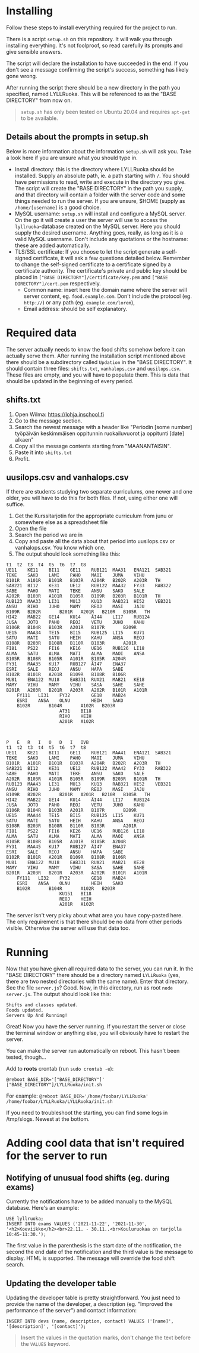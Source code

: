 # Installing

Follow these steps to install everything required for the project to run.

There is a script `setup.sh` on this repository. It will walk you through installing everything. It's not foolproof, so read carefully its prompts and give sensible answers.

The script will declare the installation to have succeeded in the end. If you don't see a message confirming the script's success, something has likely gone wrong.

After running the script there should be a new directory in the path you specified, named LYLLRuoka. This will be referenced to as the "BASE DIRECTORY" from now on.

> `setup.sh` has only been tested on Ubuntu 20.04 and requires `apt-get` to be available.

## Details about the prompts in setup.sh

Below is more information about the information `setup.sh` will ask you. Take a look here if you are unsure what you should type in.

* Install directory: this is the directory where LYLLRuoka should be installed. Supply an absolute path, ie. a path starting with `/`. You should have permissions to read, write and execute in the directory you give. The script will create the "BASE DIRECTORY" in the path you supply, and that directory will contain a folder with the server code and some things needed to run the server. If you are unsure, $HOME (supply as `/home/[username]` is a good choice.
* MySQL username: `setup.sh` will install and configure a MySQL server. On the go it will create a user the server will use to access the `lyllruoka`-database created on the MySQL server. Here you should supply the desired username. Anything goes, really, as long as it is a valid MySQL username. Don't include any quotations or the hostname: these are added automatically.
* TLS/SSL certificate: If you choose to let the script generate a self-signed certificate, it will ask a few questions detailed below. Remember to change the self-signed certificate to a certificate signed by a certificate authority. The certificate's private and public key should be placed in `["BASE DIRECTORY"]/Certificate/key.pem` and `["BASE DIRECTORY"]/cert.pem` respectively.
	* Common name: insert here the domain name where the server will server content, eg. `food.example.com`. Don't include the protocol (eg. `http://`) or any path (eg. `example.com/lorem`),
	* Email address: should be self explanatory.


# Required data

The server actually needs to know the food shifts somehow before it can actually serve them. After running the installation script mentioned above there should be a subdirectory called `Updation` in the "BASE DIRECTORY". It should contain three files: `shifts.txt`, `vanhalops.csv` and `uusilops.csv`. These files are empty, and you will have to populate them. This is data that should be updated in the beginning of every period.

## shifts.txt

1. Open Wilma: <https://lohja.inschool.fi>
2. Go to the message section.
3. Search the newest message with a header like "Periodin [some number] työpäivän keskimmäisen oppitunnin ruokailuvuorot ja oppitunti [date] alkaen"
4. Copy all the message contents starting from "MAANANTAISIN".
5. Paste it into `shifts.txt`
6. Profit.

## uusilops.csv and vanhalops.csv

If there are students studying two separate curriculums, one newer and one older, you will have to do this for both files. If not, using either one will suffice.
1. Get the Kurssitarjotin for the appropriate curriculum from junu or somewhere else as a spreadsheet file
2. Open the file
3. Search the period we are in
4. Copy and paste all the data about that period into uusilops.csv or vanhalops.csv. You know which one.
5. The output should look something like this:
```
t1	t2	t3	t4	t5	t6	t7	t8
UE11	KE11	BI11	GE11	RUB121	MAA31	ENA121	SAB321
TEKE	SAKO	LAMI	PAHO	MAOI	JUMA	VIHU	
B101R	A101R	B101R	B103R	A204R	B202R	A203R	TH
SAB221	BI12	KE31	UE12	RUB122	MAA32	FY33	RAB322
SABE	PAHO	MATI	TEKE	ANSU	SAKO	SALE	
A202R	B103R	A101R	B105R	B109R	B203R	B101R	TH
RUB123	MAA33	LI31	MU13	KU13	RAB321	HI52	VEB321
ANSU	RIHO	JUHO	MAMY	REOJ	MASI	JAJU	
B109R	B202R		B201R	A201R	B210R	B105R	TH
HI42	MAB22	GE14	KU14	ÄI44	LI17	RUB124	
JUSA	JOTO	PAHO	REOJ	VETU	JUHO	KAHU	
B106R	B104R	B103R	A201R	B107R		B209R	
UE15	MAA34	TE15	BI15	RUB125	LI15	KU71	
SATU	MATI	SATU	HEIH	KAHU	ANSA	REOJ	
B108R	B203R	B108R	B110R	B103R		A201R	
FI81	PS22	FI16	KE16	UE16	RUB126	LI18	
ALMA	SATU	ALMA	MATI	ALMA	MAOI	ANSA	
B105R	B108R	B105R	A101R	B105R	A204R		
FY31	MAA35	KU17	RUB127	ÄI47	ENA37		
ESRI	SALE	REOJ	ANSU	HAPA	SABE		
B102R	B101R	A201R	B109R	B108R	B106R		
MU81	ENA122	MU18	EAB331	RUA21	MAB21	KE18	
MAMY	VIHU	MAMY	VIHU	SASA	SAHE	SAHE	
B201R	A203R	B201R	A203R	A202R	B101R	A101R	
	FY111	LI31	FY32		GE18	MAB24	
	ESRI	ANSA	OLNU		HEIH	SAKO	
	B102R		B104R		A102R	B203R	
					AT31	BI18	
					RIHO	HEIH	
					A201R	A102R	
							
							
							
P	E	R	I	O	D	I	IVB
t1	t2	t3	t4	t5	t6	t7	t8
UE11	KE21	BI11	GE11	RUB121	MAA41	ENA121	SAB321
TEKE	SAKO	LAMI	PAHO	MAOI	JUMA	VIHU	
B101R	A101R	B101R	B103R	A204R	B202R	A203R	TH
SAB221	BI12	KE31	UE12	RUB122	MAA42	FY33	RAB322
SABE	PAHO	MATI	TEKE	ANSU	SAKO	SALE	
A202R	B103R	A101R	B105R	B109R	B203R	B101R	TH
RUB123	MAA43	LI31	MU13	KU13	RAB321	HI52	VEB321
ANSU	RIHO	JUHO	MAMY	REOJ	MASI	JAJU	
B109R	B202R		B201R	A201R	B210R	B105R	TH
HI42	MAB22	GE14	KU14	ÄI44	LI17	RUB124	
JUSA	JOTO	PAHO	REOJ	VETU	JUHO	KAHU	
B106R	B104R	B103R	A201R	B107R		B209R	
UE15	MAA44	TE15	BI15	RUB125	LI15	KU71	
SATU	MATI	SATU	HEIH	KAHU	ANSA	REOJ	
B108R	B203R	B108R	B110R	B103R		A201R	
FI81	PS22	FI16	KE26	UE16	RUB126	LI18	
ALMA	SATU	ALMA	MATI	ALMA	MAOI	ANSA	
B105R	B108R	B105R	A101R	B105R	A204R		
FY31	MAA45	KU17	RUB127	ÄI47	ENA37		
ESRI	SALE	REOJ	ANSU	HAPA	SABE		
B102R	B101R	A201R	B109R	B108R	B106R		
MU81	ENA122	MU18	EAB331	RUA21	MAB21	KE28	
MAMY	VIHU	MAMY	VIHU	SASA	SAHE	SAHE	
B201R	A203R	B201R	A203R	A202R	B101R	A101R	
	FY111	LI32	FY32		GE18	MAB24	
	ESRI	ANSA	OLNU		HEIH	SAKO	
	B102R		B104R		A102R	B203R	
					KU151	BI18	
					REOJ	HEIH	
					A201R	A102R	
```
The server isn't very picky about what area you have copy-pasted here. The only requirement is that there should be no data from other periods visible. Otherwise the server will use that data too.

# Running

Now that you have given all required data to the server, you can run it. In the "BASE DIRECTORY" there should be a directory named `LYLLRuoka` (yes, there are two nested directories with the same name). Enter that directory. See the file `server.js`? Good. Now, in this directory, run as root `node server.js`. The output should look like this:
```
Shifts and classes updated.
Foods updated.
Servers Up And Running!
```
Great! Now you have the server running. If you restart the server or close the terminal window or anything else, you will obviously have to restart the server. 

You can make the server run automatically on reboot. This hasn't been tested, though...

Add to **roots** crontab (run `sudo crontab -e`):
```
@reboot BASE_DIR='["BASE_DIRECTORY"]' ["BASE_DIRECTORY"]/LYLLRuoka/init.sh
```
For example: `@reboot BASE_DIR='/home/foobar/LYLLRuoka' /home/foobar/LYLLRuoka/LYLLRuoka/init.sh`

If you need to troubleshoot the starting, you can find some logs in /tmp/slogs. Newest at the bottom. 

# Adding cool data that isn't required for the server to run

## Notifying of unusual food shifts (eg. during exams)

Currently the notifications have to be added manually to the MySQL database. Here's an example:
```
USE lyllruoka;
INSERT INTO exams VALUES ('2021-11-22', '2021-11-30', '<h2>Koeviikko</h2><br>22.11. - 30.11..<br>Kouluruokaa on tarjolla 10:45-11:30.');
```
The first value in the parenthesis is the start date of the notification, the second the end date of the notification and the third value is the message to display. HTML is supported. The message will override the food shift search.

## Updating the developer table

Updating the developer table is pretty straightforward. You just need to provide the name of the developer, a description (eg. "Improved the performance of the server") and contact information:
```
INSERT INTO devs (name, description, contact) VALUES ('[name]', '[description]', '[contact]');
```
> Insert the values in the quotation marks, don't change the text before the `VALUES` keyword.

